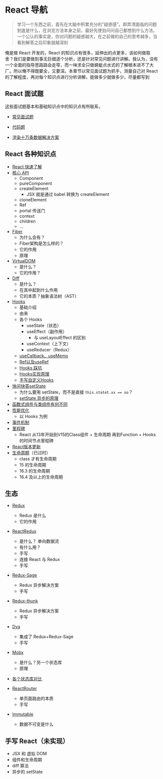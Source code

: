 # React 导航

> 学习一个东西之前，首先在大脑中积累充分的”疑惑感“。即弄清面临的问题到底是什么，在浏览方法本身之前，最好先使劲问问自己都想到什么方法。一个公认的事实是，你对问题的疑惑越大，在之前做的自己的思考越多，当看到解答之后印象就越深刻

俺是做 React 开发的，React 的知识点有很多，延伸出的点更多，该如何做取舍？我们是要做到事无巨细逐个分析，还是针对常见问题进行讲解。我认为，没有一个全面的指导思路路会走窄，而一味求全只做蜻蜓点水式的了解根本进不了大厂。所以俺不得既要全，又要深。本章节以常见面试题为抓手，测量自己对 React 的了解程度，再对每个知识点进行分析讲解，能做多少就做多少，尽量都写到

## React 面试题

这些面试题基本和基础知识点中的知识点有所联系，

-   [常见面试题](./面试题/)
-   [代码题](./面试题/代码题)

-   [渲染十万条数据解决方案](./面试题/渲染十万条数据解决方案)

## React 各种知识点

-   [React 快速了解](./React快速了解)
-   [核心 API](./核心API)
    -   Component
    -   pureComponent
    -   createElement
        -   JSX 就是通过 babel 转换为 createElement
    -   cloneElement
    -   Ref
    -   portal 传送门
    -   context
    -   children
    -   ...
-   [Fiber](./Fiber)
    -   为什么会有？
    -   Fiber架构是怎么样的？
    -   它的作用
    -   原理
-   [VirtualDOM](./VirtualDOM)
    -   是什么？
    -   它的作用？
-   [Diff](./Diff)
    -   是什么？
    -   在其中起到什么作用
    -   它的本质？抽象语法树（AST）
-   [Hooks](./Hooks)
    -   基础介绍
    -   由来
    -   各个 Hooks
        -   useState（状态）
        -   useEffect（副作用）
            -   与 useLayoutEffect 的区别
        -   useContext（上下文）
        -   useReducer（Redux）
    -   [useCallback、useMemo](./useCallback和useMemo)
    -   [Ref以及useRef](./Ref以及useRef)
    -   [Hooks 踩坑](./Hooks踩坑)
    -   [Hooks实现原理](./Hooks实现原理)
    -   [手写自定义Hooks](./手写自定义Hooks)
-   [快问快答setState](./快问快答setState)
    -   为什么要用 setState，而不是直接 `this.statet.xx == oo`？
    -   [setState 异步的原理](./setState)
-   [函数式组件与类组件有何不同](./函数式组件与类组件有何不同)
-   [性能优化](./性能优化)
    -   以 Hooks 为例
-   [事件机制](./事件机制)
-   [里程碑](./里程碑)
    -   React 从13年开始到V15的Class组件 + 生命周期 再到Function + Hooks 的时间节点里程碑
-   [React版本更新](./React版本更新)
-   [生命周期](./生命周期)（已过时）
    -   class 才有生命周期
    -   15 的生命周期
    -   16.3 的生命周期
    -   16.4 及以上的生命周期

## 生态

-   [Redux](./生态/从Redux说起，到手写，再到状态管理)
    -   Redux 是什么
    -   它的作用

-   [ReactRedux](./生态/ReactRedux)
    -   是什么？ 单向数据流
    -   有什么用？
    -   手写
    -   连接 React 与 Redux
    -   手写
-   [Redux-Sage](./生态/Redux-Sage)
    -   Redux 异步解决方案
    -   手写
-   [Redux-thunk](./生态/Redux-thunk)
    -   Redux 异步解决方案
    -   手写
-   [Dva](./生态/Dva)
    -   集成了 Redux+Redux-Sage
    -   手写
-   [Mobx](./生态/Mobx)
    -   是什么？另一个状态库
    -   原理
-   [各个状态库对比](./生态/状态管理)
-   [ReactRouter](./生态/ReactRouter)
    -   单页面路由的本质
    -   手写
-   [Immutable](./生态/Immutable)
    -   数据不可变是什么

## 手写 React（未实现）

-   JSX 和 虚拟 DOM
-   组件和生命周期
-   diff 算法
-   异步的 setState
